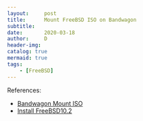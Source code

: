 ```yaml
---
layout:     post
title:      Mount FreeBSD ISO on Bandwagon
subtitle:
date:       2020-03-18
author:     D
header-img: 
catalog: true
mermaid: true
tags:
    - [FreeBSD]
---
```


References:
- [Bandwagon Mount ISO](http://bandwagonhost.net/4023.html)
- [Install FreeBSD10.2](http://cnblogs.com/brightgalaxy/p/8883024.html)

